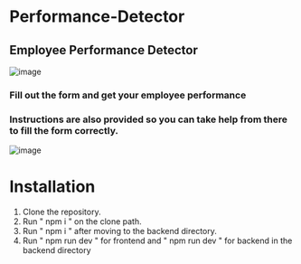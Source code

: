# Performance-Detector
## Employee Performance Detector

![image](https://user-images.githubusercontent.com/87076425/235301707-d9009d71-ef21-43a0-bfd6-6fd8d757f51a.png)

### Fill out the form and get your employee performance

### Instructions are also provided so you can take help from there to fill the form correctly.

![image](https://user-images.githubusercontent.com/87076425/235301742-4c9c2fd4-7fae-46b9-8ab6-5e8f439a5f86.png)

# Installation
1. Clone the repository.
2. Run " npm i " on the clone path.
3. Run " npm i " after moving to the backend directory.
4. Run " npm run dev " for frontend and " npm run dev " for backend in the backend directory
